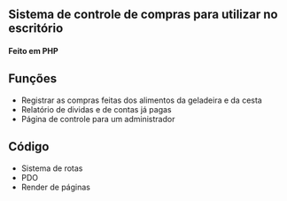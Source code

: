 ## Sistema de controle de compras para utilizar no escritório
#### Feito em PHP

## Funções
- Registrar as compras feitas dos alimentos da geladeira e da cesta
- Relatório de dividas e de contas já pagas
- Página de controle para um administrador

## Código
- Sistema de rotas
- PDO
- Render de páginas
